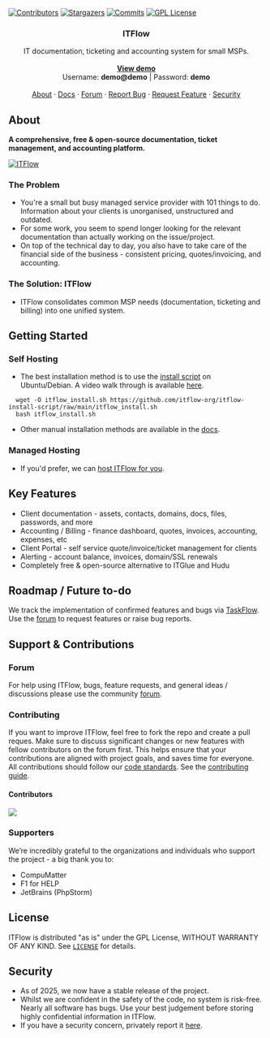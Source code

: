 <div id="top"></div>

<!-- PROJECT SHIELDS -->
[![Contributors][contributors-shield]][contributors-url]
[![Stargazers][stars-shield]][stars-url]
[![Commits][commit-shield]][commit-url]
[![GPL License][license-shield]][license-url]

<div align="center">

  <h3 align="center">ITFlow</h3>

  <p align="center">
    IT documentation, ticketing and accounting system for small MSPs.
    <br />
    <br />
    <a href="https://demo.itflow.org"><strong>View demo</strong></a>
    <br />
    Username: <b>demo@demo</b> | Password: <b>demo</b>
    <br />
    <br />
    <a href="https://itflow.org/#about">About</a>
    ·
    <a href="https://docs.itflow.org">Docs</a>
    ·
    <a href="https://forum.itflow.org/">Forum</a>
    ·
    <a href="https://forum.itflow.org/t/bug">Report Bug</a>
    ·
    <a href="https://forum.itflow.org/t/features">Request Feature</a>
    ·
    <a href="https://github.com/itflow-org/itflow/security/policy">Security</a>
  </p>
</div>

<!-- ABOUT THE PROJECT -->
## About

<b>A comprehensive, free & open-source documentation, ticket management, and accounting platform.</b>

[![ITFlow][product-screenshot]](https://itflow.org)


### The Problem
- You're a small but busy managed service provider with 101 things to do. Information about your clients is unorganised, unstructured and outdated.
- For some work, you seem to spend longer looking for the relevant documentation than actually working on the issue/project. 
- On top of the technical day to day, you also have to take care of the financial side of the business - consistent pricing, quotes/invoicing, and accounting. 

### The Solution: ITFlow
- ITFlow consolidates common MSP needs (documentation, ticketing and billing) into one unified system.

<!-- GETTING STARTED -->
## Getting Started

### Self Hosting
- The best installation method is to use the [install script](https://docs.itflow.org/installation_script) on Ubuntu/Debian. A video walk through is available [here](https://www.youtube.com/watch?v=kKz9NOU_1XE).
```
  wget -O itflow_install.sh https://github.com/itflow-org/itflow-install-script/raw/main/itflow_install.sh
  bash itflow_install.sh
```
- Other manual installation methods are available in the [docs](https://docs.itflow.org/installation).

### Managed Hosting
- If you'd prefer, we can [host ITFlow for you](https://services.itflow.org/hosting.php).

<!-- FEATURES -->
## Key Features
* Client documentation - assets, contacts, domains, docs, files, passwords, and more 
* Accounting / Billing - finance dashboard, quotes, invoices, accounting, expenses, etc
* Client Portal - self service quote/invoice/ticket management for clients
* Alerting - account balance, invoices, domain/SSL renewals
* Completely free & open-source alternative to ITGlue and Hudu
  
<!-- ROADMAP -->
## Roadmap / Future to-do
We track the implementation of confirmed features and bugs via [TaskFlow](https://tasks.dev.itflow.org/tasks.php). Use the [forum](https://forum.itflow.org) to request features or raise bug reports. 

<!-- CONTRIBUTING -->
## Support & Contributions

### Forum
For help using ITFlow, bugs, feature requests, and general ideas / discussions please use the community [forum](https://forum.itflow.org).

### Contributing
If you want to improve ITFlow, feel free to fork the repo and create a pull reques. Make sure to discuss significant changes or new features with fellow contributors on the forum first. This helps ensure that your contributions are aligned with project goals, and saves time for everyone. All contributions should follow our [code standards](https://docs.itflow.org/code_standards). See the [contributing guide](https://docs.itflow.org/contribute).

#### Contributors
<a href="https://github.com/itflow-org/itflow/graphs/contributors">
  <img src="https://contrib.rocks/image?repo=itflow-org/itflow" />
</a>

### Supporters
We’re incredibly grateful to the organizations and individuals who support the project - a big thank you to:
- CompuMatter
- F1 for HELP
- JetBrains (PhpStorm)

## License
ITFlow is distributed "as is" under the GPL License, WITHOUT WARRANTY OF ANY KIND. See [`LICENSE`](https://github.com/itflow-org/itflow/blob/master/LICENSE) for details.

## Security
* As of 2025, we now have a stable release of the project.
* Whilst we are confident in the safety of the code, no system is risk-free. Nearly all software has bugs. Use your best judgement before storing highly confidential information in ITFlow.
* If you have a security concern, privately report it [here](https://github.com/itflow-org/itflow/security/policy).

<!-- MARKDOWN LINKS & IMAGES -->
<!-- https://www.markdownguide.org/basic-syntax/#reference-style-links -->
[contributors-shield]: https://img.shields.io/github/contributors/itflow-org/itflow.svg?style=for-the-badge
[contributors-url]: https://github.com/itflow-org/itflow/graphs/contributors
[forks-shield]: https://img.shields.io/github/forks/itflow-org/itflow.svg?style=for-the-badge
[forks-url]: https://github.com/itflow-org/itflow/network/members
[stars-shield]: https://img.shields.io/github/stars/itflow-org/itflow.svg?style=for-the-badge
[stars-url]: https://github.com/itflow-org/itflow/stargazers
[issues-shield]: https://img.shields.io/github/issues/itflow-org/itflow.svg?style=for-the-badge
[issues-url]: https://github.com/itflow-org/itflow/issues
[license-shield]: https://img.shields.io/github/license/itflow-org/itflow.svg?style=for-the-badge
[license-url]: https://github.com/itflow-org/itflow/blob/master/LICENSE
[commit-shield]: https://img.shields.io/github/last-commit/itflow-org/itflow?style=for-the-badge
[commit-url]: https://github.com/itflow-org/itflow/commits/master
[product-screenshot]: .github/readme.gif

<!-- https://github.com/othneildrew/Best-README-Template -->
